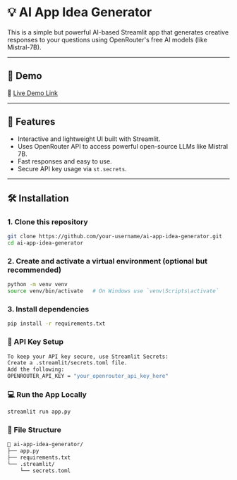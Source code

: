 # 💡 AI App Idea Generator

This is a simple but powerful AI-based Streamlit app that generates creative responses to your questions using OpenRouter's free AI models (like Mistral-7B).

---

## 🚀 Demo

🔗 [Live Demo Link](https://ai-chatbot-8u7uwybdb7evgsrw7yxvat.streamlit.app/)  

---
## 🧠 Features

- Interactive and lightweight UI built with Streamlit.
- Uses OpenRouter API to access powerful open-source LLMs like Mistral 7B.
- Fast responses and easy to use.
- Secure API key usage via `st.secrets`.

---

## 🛠️ Installation

### 1. Clone this repository
```bash
git clone https://github.com/your-username/ai-app-idea-generator.git
cd ai-app-idea-generator
```
### 2. Create and activate a virtual environment (optional but recommended)
```bash
python -m venv venv
source venv/bin/activate   # On Windows use `venv\Scripts\activate`
```
### 3. Install dependencies
```bash
pip install -r requirements.txt
```
### 🔐 API Key Setup
``` bash
To keep your API key secure, use Streamlit Secrets:
Create a .streamlit/secrets.toml file.
Add the following:
OPENROUTER_API_KEY = "your_openrouter_api_key_here"
```
### 💻 Run the App Locally
``` bash
streamlit run app.py
```
### 📄 File Structure
```bash
📁 ai-app-idea-generator/
├── app.py
├── requirements.txt
└── .streamlit/
    └── secrets.toml
```


